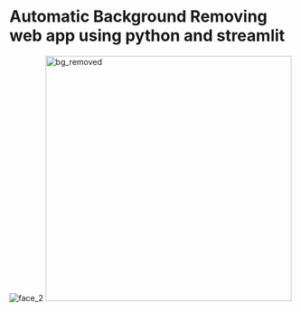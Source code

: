 # Automatic Background Removing web app using python and streamlit
![face_2](https://github.com/user-attachments/assets/4c72f17b-bf5d-48ec-a75a-867669a2bb4e) <img width="435" alt="bg_removed" src="https://github.com/user-attachments/assets/8216e4b5-62ac-4b1d-9705-f91e4c6e5879">
